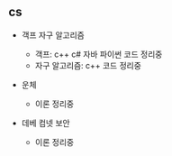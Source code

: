 ## cs
- 객프 자구 알고리즘
    - 객프: c++ c# 자바 파이썬 코드 정리중
    - 자구 알고리즘: c++ 코드 정리중

- 운체
    - 이론 정리중
    
- 데베 컴넷 보안
    - 이론 정리중